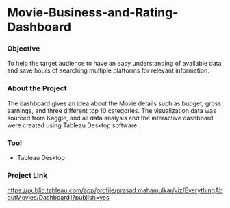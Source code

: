 # Movie-Business-and-Rating-Dashboard
### Objective
To help the target audience to have an easy understanding of available data and save hours of searching multiple platforms for relevant information.

### About the Project
The dashboard gives an idea about the Movie details such as budget, gross earnings, and three different top 10 categories. The visualization data was sourced from Kaggle, and all data analysis and the interactive dashboard were created using Tableau Desktop software.

### Tool
* Tableau Desktop

### Project Link
https://public.tableau.com/app/profile/prasad.mahamulkar/viz/EverythingAboutMovies/Dashboard1?publish=yes
